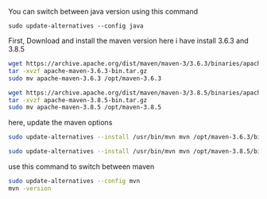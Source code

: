 You can switch between java version using this command
```
sudo update-alternatives --config java

```


First, Download and install the maven version here i have install 3.6.3 and 3.8.5
```sh
wget https://archive.apache.org/dist/maven/maven-3/3.6.3/binaries/apache-maven-3.6.3-bin.tar.gz
tar -xvzf apache-maven-3.6.3-bin.tar.gz
sudo mv apache-maven-3.6.3 /opt/maven-3.6.3

```

```sh
wget https://archive.apache.org/dist/maven/maven-3/3.8.5/binaries/apache-maven-3.8.5-bin.tar.gz
tar -xvzf apache-maven-3.8.5-bin.tar.gz
sudo mv apache-maven-3.8.5 /opt/maven-3.8.5

```

here, update the maven options
```sh
sudo update-alternatives --install /usr/bin/mvn mvn /opt/maven-3.6.3/bin/mvn 1

```

```sh
sudo update-alternatives --install /usr/bin/mvn mvn /opt/maven-3.8.5/bin/mvn 2


```

use this command to switch between maven
```sh
sudo update-alternatives --config mvn
mvn -version

```


